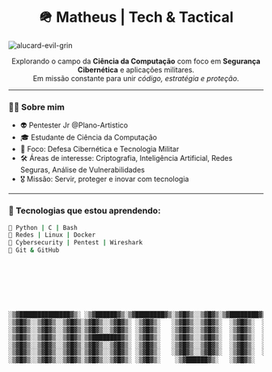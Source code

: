 <h1 align="center">🪖 Matheus | Tech & Tactical</h1>


![alucard-evil-grin](https://github.com/user-attachments/assets/3736cf30-1fee-44da-a5f0-3252be1a9fa5)





<p align="center">
  Explorando o campo da <strong>Ciência da Computação</strong> com foco em <strong>Segurança Cibernética</strong> e aplicações militares.  
  <br/>Em missão constante para unir <em>código, estratégia e proteção</em>.  
</p>

---
 
### 👨‍💻 Sobre mim
- 👽 Pentester Jr @Plano-Artistico
- 🎓 Estudante de Ciência da Computação  
- 🎯 Foco: Defesa Cibernética e Tecnologia Militar  
- 🛠️ Áreas de interesse: Criptografia, Inteligência Artificial, Redes Seguras, Análise de Vulnerabilidades  
- 🎖️ Missão: Servir, proteger e inovar com tecnologia

---

### 🧰 Tecnologias que estou aprendendo:

```bash
🔸 Python | C | Bash  
🔸 Redes | Linux | Docker  
🔸 Cybersecurity | Pentest | Wireshark  
🔸 Git & GitHub








░▒▓██████████████▓▒░ ░▒▓██████▓▒░▒▓████████▓▒░▒▓█▓▒░░▒▓█▓▒░▒▓████████▓▒░▒▓██████▓▒░░▒▓████████▓▒░ 
░▒▓█▓▒░░▒▓█▓▒░░▒▓█▓▒░▒▓█▓▒░░▒▓█▓▒░ ░▒▓█▓▒░   ░▒▓█▓▒░░▒▓█▓▒░  ░▒▓█▓▒░  ░▒▓█▓▒░░▒▓█▓▒░▒▓█▓▒░░▒▓█▓▒░ 
░▒▓█▓▒░░▒▓█▓▒░░▒▓█▓▒░▒▓█▓▒░░▒▓█▓▒░ ░▒▓█▓▒░   ░▒▓█▓▒░░▒▓█▓▒░  ░▒▓█▓▒░  ░▒▓█▓▒░░▒▓█▓▒░      ░▒▓█▓▒░ 
░▒▓█▓▒░░▒▓█▓▒░░▒▓█▓▒░▒▓████████▓▒░ ░▒▓█▓▒░   ░▒▓█▓▒░░▒▓█▓▒░  ░▒▓█▓▒░  ░▒▓█▓▒░░▒▓█▓▒░     ░▒▓█▓▒░  
░▒▓█▓▒░░▒▓█▓▒░░▒▓█▓▒░▒▓█▓▒░░▒▓█▓▒░ ░▒▓█▓▒░   ░▒▓█▓▒░░▒▓█▓▒░  ░▒▓█▓▒░  ░▒▓█▓▒░░▒▓█▓▒░     ░▒▓█▓▒░  
░▒▓█▓▒░░▒▓█▓▒░░▒▓█▓▒░▒▓█▓▒░░▒▓█▓▒░ ░▒▓█▓▒░   ░▒▓█▓▒░░▒▓█▓▒░  ░▒▓█▓▒░  ░▒▓█▓▒░░▒▓█▓▒░    ░▒▓█▓▒░   
░▒▓█▓▒░░▒▓█▓▒░░▒▓█▓▒░▒▓█▓▒░░▒▓█▓▒░ ░▒▓█▓▒░    ░▒▓██████▓▒░   ░▒▓█▓▒░   ░▒▓██████▓▒░     ░▒▓█▓▒░   
                                                                                                  
                                                                                                  

